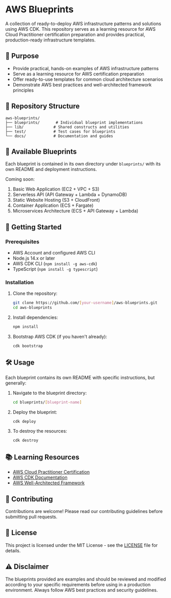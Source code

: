 # AWS Blueprints

A collection of ready-to-deploy AWS infrastructure patterns and solutions using AWS CDK. This repository serves as a learning resource for AWS Cloud Practitioner certification preparation and provides practical, production-ready infrastructure templates.

## 🎯 Purpose

- Provide practical, hands-on examples of AWS infrastructure patterns
- Serve as a learning resource for AWS certification preparation
- Offer ready-to-use templates for common cloud architecture scenarios
- Demonstrate AWS best practices and well-architected framework principles

## 📁 Repository Structure

```
aws-blueprints/
├── blueprints/       # Individual blueprint implementations
├── lib/             # Shared constructs and utilities
├── test/            # Test cases for blueprints
└── docs/            # Documentation and guides
```

## 🔧 Available Blueprints

Each blueprint is contained in its own directory under `blueprints/` with its own README and deployment instructions.

Coming soon:
1. Basic Web Application (EC2 + VPC + S3)
2. Serverless API (API Gateway + Lambda + DynamoDB)
3. Static Website Hosting (S3 + CloudFront)
4. Container Application (ECS + Fargate)
5. Microservices Architecture (ECS + API Gateway + Lambda)

## 🚀 Getting Started

### Prerequisites

- AWS Account and configured AWS CLI
- Node.js 14.x or later
- AWS CDK CLI (`npm install -g aws-cdk`)
- TypeScript (`npm install -g typescript`)

### Installation

1. Clone the repository:
   ```bash
   git clone https://github.com/[your-username]/aws-blueprints.git
   cd aws-blueprints
   ```

2. Install dependencies:
   ```bash
   npm install
   ```

3. Bootstrap AWS CDK (if you haven't already):
   ```bash
   cdk bootstrap
   ```

## 🛠️ Usage

Each blueprint contains its own README with specific instructions, but generally:

1. Navigate to the blueprint directory:
   ```bash
   cd blueprints/[blueprint-name]
   ```

2. Deploy the blueprint:
   ```bash
   cdk deploy
   ```

3. To destroy the resources:
   ```bash
   cdk destroy
   ```

## 📚 Learning Resources

- [AWS Cloud Practitioner Certification](https://aws.amazon.com/certification/certified-cloud-practitioner/)
- [AWS CDK Documentation](https://docs.aws.amazon.com/cdk/latest/guide/home.html)
- [AWS Well-Architected Framework](https://aws.amazon.com/architecture/well-architected/)

## 🤝 Contributing

Contributions are welcome! Please read our contributing guidelines before submitting pull requests.

## 📝 License

This project is licensed under the MIT License - see the [LICENSE](LICENSE) file for details.

## ⚠️ Disclaimer

The blueprints provided are examples and should be reviewed and modified according to your specific requirements before using in a production environment. Always follow AWS best practices and security guidelines.